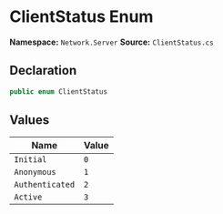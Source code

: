 # ClientStatus Enum

**Namespace:** `Network.Server`
**Source:** `ClientStatus.cs`

## Declaration

```csharp
public enum ClientStatus
```

## Values

| Name | Value |
|------|-------|
| `Initial` | `0` |
| `Anonymous` | `1` |
| `Authenticated` | `2` |
| `Active` | `3` |

